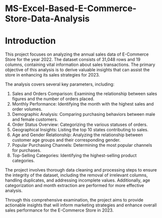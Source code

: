 # MS-Excel-Based-E-Commerce-Store-Data-Analysis
# Introduction
This project focuses on analyzing the annual sales data of E-Commerce Store for the year 2022. The dataset consists of 31,048 rows and 19 columns, containing vital information about sales transactions. The primary objective of this analysis is to derive valuable insights that can assist the store in enhancing its sales strategies for 2023.

The analysis covers several key parameters, including:

1. Sales and Orders Comparison: Examining the relationship between sales figures and the number of orders placed.
2. Monthly Performance: Identifying the month with the highest sales and order volumes.
3. Demographic Analysis: Comparing purchasing behaviors between male and female customers.
4. Order Status Overview: Categorizing the various statuses of orders.
5. Geographical Insights: Listing the top 10 states contributing to sales.
6. Age and Gender Relationship: Analyzing the relationship between customer age groups and their corresponding gender.
7. Popular Purchasing Channels: Determining the most popular channels for purchases.
8. Top-Selling Categories: Identifying the highest-selling product categories. </br>

The project involves thorough data cleaning and processing steps to ensure the integrity of the dataset, including the removal of irrelevant columns, handling duplicates, and addressing incomplete values. Additionally, age categorization and month extraction are performed for more effective analysis.

Through this comprehensive examination, the project aims to provide actionable insights that will inform marketing strategies and enhance overall sales performance for the E-Commerce Store in 2023.

